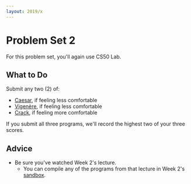 ```yaml
---
layout: 2019/x
---
```


# Problem Set 2

For this problem set, you'll again use CS50 Lab.

## What to Do

Submit any two (2) of:

* [Caesar](https://lab.cs50.io/cs50/labs/2019/x/caesar/), if feeling less comfortable
* [Vigenère](https://lab.cs50.io/cs50/labs/2019/x/vigenere/), if feeling less comfortable
* [Crack](https://lab.cs50.io/cs50/labs/2019/x/crack/), if feeling more comfortable

If you submit all three programs, we'll record the highest two of your three scores.

## Advice 

* Be sure you've watched Week 2's lecture.
  * You can compile any of the programs from that lecture in Week 2's [sandbox](https://sandbox.cs50.io/edf25846-8cf8-4391-bda0-8649f25ac1e2).
